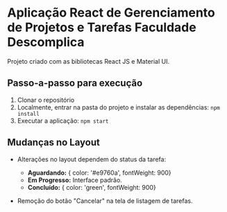 # Aplicação React de Gerenciamento de Projetos e Tarefas Faculdade Descomplica

Projeto criado com as bibliotecas React JS e Material UI.

## Passo-a-passo para execução

1. Clonar o repositório
2. Localmente, entrar na pasta do projeto e instalar as dependências:
   `npm install`
3. Executar a aplicação:
   `npm start`

## Mudanças no Layout

- Alterações no layout dependem do status da tarefa:
  - **Aguardando:** { color: '#e9760a', fontWeight: 900}
  - **Em Progresso:** Interface padrão.
  - **Concluído:**  { color: 'green', fontWeight: 900}
  
- Remoção do botão "Cancelar" na tela de listagem de tarefas.
